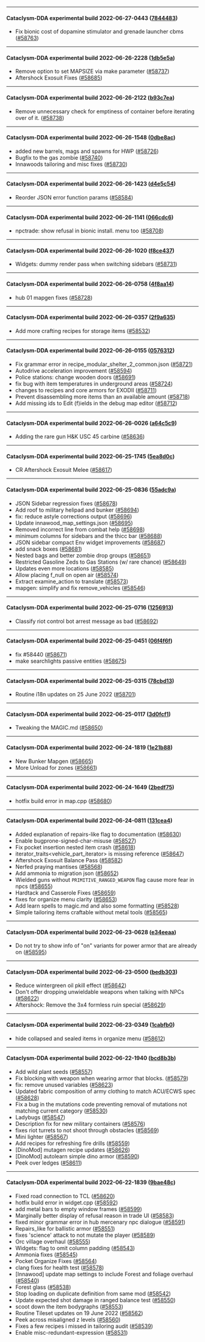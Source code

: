
---

#### Cataclysm-DDA experimental build 2022-06-27-0443 ([7844483](https://github.com/CleverRaven/Cataclysm-DDA/releases/tag/cdda-experimental-2022-06-27-0443))

* Fix bionic cost of dopamine stimulator and grenade launcher cbms ([#58763](https://github.com/CleverRaven/Cataclysm-DDA/pull/58763))

---

#### Cataclysm-DDA experimental build 2022-06-26-2228 ([1db5e5a](https://github.com/CleverRaven/Cataclysm-DDA/releases/tag/cdda-experimental-2022-06-26-2228))

* Remove option to set MAPSIZE via make parameter ([#58737](https://github.com/CleverRaven/Cataclysm-DDA/pull/58737))
* Aftershock Exosuit Fixes ([#58685](https://github.com/CleverRaven/Cataclysm-DDA/pull/58685))

---

#### Cataclysm-DDA experimental build 2022-06-26-2122 ([b93c7ea](https://github.com/CleverRaven/Cataclysm-DDA/releases/tag/cdda-experimental-2022-06-26-2122))

* Remove unnecessary check for emptiness of container before iterating over of it. ([#58738](https://github.com/CleverRaven/Cataclysm-DDA/pull/58738))

---

#### Cataclysm-DDA experimental build 2022-06-26-1548 ([0dbe8ac](https://github.com/CleverRaven/Cataclysm-DDA/releases/tag/cdda-experimental-2022-06-26-1548))

* added new barrels, mags and spawns for HWP ([#58726](https://github.com/CleverRaven/Cataclysm-DDA/pull/58726))
* Bugfix to the gas zombie ([#58740](https://github.com/CleverRaven/Cataclysm-DDA/pull/58740))
* Innawoods tailoring and misc fixes ([#58730](https://github.com/CleverRaven/Cataclysm-DDA/pull/58730))

---

#### Cataclysm-DDA experimental build 2022-06-26-1423 ([d4e5c54](https://github.com/CleverRaven/Cataclysm-DDA/releases/tag/cdda-experimental-2022-06-26-1423))

* Reorder JSON error function params ([#58584](https://github.com/CleverRaven/Cataclysm-DDA/pull/58584))

---

#### Cataclysm-DDA experimental build 2022-06-26-1141 ([066cdc6](https://github.com/CleverRaven/Cataclysm-DDA/releases/tag/cdda-experimental-2022-06-26-1141))

* npctrade: show refusal in bionic install. menu too ([#58708](https://github.com/CleverRaven/Cataclysm-DDA/pull/58708))

---

#### Cataclysm-DDA experimental build 2022-06-26-1020 ([f8ce437](https://github.com/CleverRaven/Cataclysm-DDA/releases/tag/cdda-experimental-2022-06-26-1020))

* Widgets: dummy render pass when switching sidebars ([#58731](https://github.com/CleverRaven/Cataclysm-DDA/pull/58731))

---

#### Cataclysm-DDA experimental build 2022-06-26-0758 ([4f8aa14](https://github.com/CleverRaven/Cataclysm-DDA/releases/tag/cdda-experimental-2022-06-26-0758))

* hub 01 mapgen fixes ([#58728](https://github.com/CleverRaven/Cataclysm-DDA/pull/58728))

---

#### Cataclysm-DDA experimental build 2022-06-26-0357 ([2f9a635](https://github.com/CleverRaven/Cataclysm-DDA/releases/tag/cdda-experimental-2022-06-26-0357))

* Add more crafting recipes for storage items ([#58532](https://github.com/CleverRaven/Cataclysm-DDA/pull/58532))

---

#### Cataclysm-DDA experimental build 2022-06-26-0155 ([0576312](https://github.com/CleverRaven/Cataclysm-DDA/releases/tag/cdda-experimental-2022-06-26-0155))

* Fix grammar error in recipe_modular_shelter_2_common.json ([#58721](https://github.com/CleverRaven/Cataclysm-DDA/pull/58721))
* Autodrive acceleration improvement ([#58594](https://github.com/CleverRaven/Cataclysm-DDA/pull/58594))
* Police stations: change wooden doors ([#58691](https://github.com/CleverRaven/Cataclysm-DDA/pull/58691))
* fix bug with item temperatures in underground areas ([#58724](https://github.com/CleverRaven/Cataclysm-DDA/pull/58724))
* changes to recipes and core armors for EXODII ([#58711](https://github.com/CleverRaven/Cataclysm-DDA/pull/58711))
* Prevent disassembling more items than an available amount ([#58718](https://github.com/CleverRaven/Cataclysm-DDA/pull/58718))
* Add missing ids to Edit (f)ields in the debug map editor ([#58712](https://github.com/CleverRaven/Cataclysm-DDA/pull/58712))

---

#### Cataclysm-DDA experimental build 2022-06-26-0026 ([a64c5c9](https://github.com/CleverRaven/Cataclysm-DDA/releases/tag/cdda-experimental-2022-06-26-0026))

* Adding the rare gun H&K USC 45 carbine ([#58636](https://github.com/CleverRaven/Cataclysm-DDA/pull/58636))

---

#### Cataclysm-DDA experimental build 2022-06-25-1745 ([5ea8d0c](https://github.com/CleverRaven/Cataclysm-DDA/releases/tag/cdda-experimental-2022-06-25-1745))

* CR Aftershock Exosuit Melee ([#58617](https://github.com/CleverRaven/Cataclysm-DDA/pull/58617))

---

#### Cataclysm-DDA experimental build 2022-06-25-0836 ([55adc9a](https://github.com/CleverRaven/Cataclysm-DDA/releases/tag/cdda-experimental-2022-06-25-0836))

* JSON Sidebar regression fixes ([#58678](https://github.com/CleverRaven/Cataclysm-DDA/pull/58678))
* Add roof to military helipad and bunker ([#58694](https://github.com/CleverRaven/Cataclysm-DDA/pull/58694))
* fix: reduce astyle corrections output ([#58696](https://github.com/CleverRaven/Cataclysm-DDA/pull/58696))
* Update innawood_map_settings.json ([#58695](https://github.com/CleverRaven/Cataclysm-DDA/pull/58695))
* Removed incorrect line from combat help ([#58698](https://github.com/CleverRaven/Cataclysm-DDA/pull/58698))
* minimum columns for sidebars and the thicc bar ([#58688](https://github.com/CleverRaven/Cataclysm-DDA/pull/58688))
* JSON sidebar compact Env widget improvements ([#58687](https://github.com/CleverRaven/Cataclysm-DDA/pull/58687))
* add snack boxes ([#58681](https://github.com/CleverRaven/Cataclysm-DDA/pull/58681))
* Nested bags and better zombie drop groups ([#58651](https://github.com/CleverRaven/Cataclysm-DDA/pull/58651))
* Restricted Gasoline Zeds to Gas Stations (w/ rare chance) ([#58649](https://github.com/CleverRaven/Cataclysm-DDA/pull/58649))
* Updates even more locations ([#58585](https://github.com/CleverRaven/Cataclysm-DDA/pull/58585))
* Allow placing f_null on open air ([#58574](https://github.com/CleverRaven/Cataclysm-DDA/pull/58574))
* Extract examine_action to translate ([#58573](https://github.com/CleverRaven/Cataclysm-DDA/pull/58573))
* mapgen: simplify and fix remove_vehicles ([#58546](https://github.com/CleverRaven/Cataclysm-DDA/pull/58546))

---

#### Cataclysm-DDA experimental build 2022-06-25-0716 ([1256913](https://github.com/CleverRaven/Cataclysm-DDA/releases/tag/cdda-experimental-2022-06-25-0716))

* Classify riot control bot arrest message as bad ([#58692](https://github.com/CleverRaven/Cataclysm-DDA/pull/58692))

---

#### Cataclysm-DDA experimental build 2022-06-25-0451 ([06f4f6f](https://github.com/CleverRaven/Cataclysm-DDA/releases/tag/cdda-experimental-2022-06-25-0451))

* fix #58440 ([#58671](https://github.com/CleverRaven/Cataclysm-DDA/pull/58671))
* make searchlights passive entities ([#58675](https://github.com/CleverRaven/Cataclysm-DDA/pull/58675))

---

#### Cataclysm-DDA experimental build 2022-06-25-0315 ([78cbd13](https://github.com/CleverRaven/Cataclysm-DDA/releases/tag/cdda-experimental-2022-06-25-0315))

* Routine i18n updates on 25 June 2022 ([#58701](https://github.com/CleverRaven/Cataclysm-DDA/pull/58701))

---

#### Cataclysm-DDA experimental build 2022-06-25-0117 ([3d0fcf1](https://github.com/CleverRaven/Cataclysm-DDA/releases/tag/cdda-experimental-2022-06-25-0117))

* Tweaking the MAGIC.md ([#58650](https://github.com/CleverRaven/Cataclysm-DDA/pull/58650))

---

#### Cataclysm-DDA experimental build 2022-06-24-1819 ([1e21b88](https://github.com/CleverRaven/Cataclysm-DDA/releases/tag/cdda-experimental-2022-06-24-1819))

* New Bunker Mapgen ([#58665](https://github.com/CleverRaven/Cataclysm-DDA/pull/58665))
* More Unload for zones ([#58661](https://github.com/CleverRaven/Cataclysm-DDA/pull/58661))

---

#### Cataclysm-DDA experimental build 2022-06-24-1649 ([2bedf75](https://github.com/CleverRaven/Cataclysm-DDA/releases/tag/cdda-experimental-2022-06-24-1649))

* hotfix build error in map.cpp ([#58680](https://github.com/CleverRaven/Cataclysm-DDA/pull/58680))

---

#### Cataclysm-DDA experimental build 2022-06-24-0811 ([131cea4](https://github.com/CleverRaven/Cataclysm-DDA/releases/tag/cdda-experimental-2022-06-24-0811))

* Added explanation of repairs-like flag to documentation ([#58630](https://github.com/CleverRaven/Cataclysm-DDA/pull/58630))
* Enable bugprone-signed-char-misuse ([#58527](https://github.com/CleverRaven/Cataclysm-DDA/pull/58527))
* Fix pocket insertion nested item crash ([#58618](https://github.com/CleverRaven/Cataclysm-DDA/pull/58618))
* iterator_traits<vehicle_part_iterator<T>> is missing reference ([#58647](https://github.com/CleverRaven/Cataclysm-DDA/pull/58647))
* Aftershock Exosuit Balance Pass ([#58582](https://github.com/CleverRaven/Cataclysm-DDA/pull/58582))
* Nerfed praying mantises ([#58568](https://github.com/CleverRaven/Cataclysm-DDA/pull/58568))
* Add ammonia to migration json ([#58652](https://github.com/CleverRaven/Cataclysm-DDA/pull/58652))
* Wielded guns without `PRIMITIVE_RANGED_WEAPON` flag cause more fear in npcs ([#58655](https://github.com/CleverRaven/Cataclysm-DDA/pull/58655))
* Hardtack and Casserole Fixes ([#58659](https://github.com/CleverRaven/Cataclysm-DDA/pull/58659))
* fixes for organize menu clarity ([#58653](https://github.com/CleverRaven/Cataclysm-DDA/pull/58653))
* Add learn spells to magic.md and also some formatting ([#58528](https://github.com/CleverRaven/Cataclysm-DDA/pull/58528))
* Simple tailoring items craftable without metal tools ([#58565](https://github.com/CleverRaven/Cataclysm-DDA/pull/58565))

---

#### Cataclysm-DDA experimental build 2022-06-23-0628 ([e34eeaa](https://github.com/CleverRaven/Cataclysm-DDA/releases/tag/cdda-experimental-2022-06-23-0628))

* Do not try to show info of "on" variants for power armor that are already on ([#58595](https://github.com/CleverRaven/Cataclysm-DDA/pull/58595))

---

#### Cataclysm-DDA experimental build 2022-06-23-0500 ([bedb303](https://github.com/CleverRaven/Cataclysm-DDA/releases/tag/cdda-experimental-2022-06-23-0500))

* Reduce wintergreen oil pkill effect ([#58642](https://github.com/CleverRaven/Cataclysm-DDA/pull/58642))
* Don't offer dropping unwieldable weapons when talking with NPCs ([#58622](https://github.com/CleverRaven/Cataclysm-DDA/pull/58622))
* Aftershock: Remove the 3x4 formless ruin special ([#58629](https://github.com/CleverRaven/Cataclysm-DDA/pull/58629))

---

#### Cataclysm-DDA experimental build 2022-06-23-0349 ([1cabfb0](https://github.com/CleverRaven/Cataclysm-DDA/releases/tag/cdda-experimental-2022-06-23-0349))

* hide collapsed and sealed items in organize menu ([#58612](https://github.com/CleverRaven/Cataclysm-DDA/pull/58612))

---

#### Cataclysm-DDA experimental build 2022-06-22-1940 ([bcd8b3b](https://github.com/CleverRaven/Cataclysm-DDA/releases/tag/cdda-experimental-2022-06-22-1940))

* Add wild plant seeds ([#58557](https://github.com/CleverRaven/Cataclysm-DDA/pull/58557))
* Fix blocking with weapon when wearing armor that blocks. ([#58579](https://github.com/CleverRaven/Cataclysm-DDA/pull/58579))
* fix: remove unused variables ([#58623](https://github.com/CleverRaven/Cataclysm-DDA/pull/58623))
* Updated fabric composition of army clothing to match ACU/ECWS spec ([#58628](https://github.com/CleverRaven/Cataclysm-DDA/pull/58628))
* Fix a bug in the mutations code preventing removal of mutations not matching current category ([#58530](https://github.com/CleverRaven/Cataclysm-DDA/pull/58530))
* Ladybugs ([#58547](https://github.com/CleverRaven/Cataclysm-DDA/pull/58547))
* Description fix for new military containers ([#58576](https://github.com/CleverRaven/Cataclysm-DDA/pull/58576))
* fixes riot turrets to not shoot through obstacles ([#58569](https://github.com/CleverRaven/Cataclysm-DDA/pull/58569))
* Mini lighter ([#58567](https://github.com/CleverRaven/Cataclysm-DDA/pull/58567))
* Add recipes for refreshing fire drills ([#58559](https://github.com/CleverRaven/Cataclysm-DDA/pull/58559))
* [DinoMod] mutagen recipe updates ([#58626](https://github.com/CleverRaven/Cataclysm-DDA/pull/58626))
* [DinoMod] autolearn simple dino armor ([#58590](https://github.com/CleverRaven/Cataclysm-DDA/pull/58590))
* Peek over ledges ([#58611](https://github.com/CleverRaven/Cataclysm-DDA/pull/58611))

---

#### Cataclysm-DDA experimental build 2022-06-22-1839 ([9bae48c](https://github.com/CleverRaven/Cataclysm-DDA/releases/tag/cdda-experimental-2022-06-22-1839))

* Fixed road connection to TCL ([#58620](https://github.com/CleverRaven/Cataclysm-DDA/pull/58620))
* hotfix build error in widget.cpp  ([#58592](https://github.com/CleverRaven/Cataclysm-DDA/pull/58592))
* add metal bars to empty window frames ([#58599](https://github.com/CleverRaven/Cataclysm-DDA/pull/58599))
* Marginally better display of refusal reason in trade UI ([#58583](https://github.com/CleverRaven/Cataclysm-DDA/pull/58583))
* fixed minor grammar error in hub mercenary npc dialogue ([#58591](https://github.com/CleverRaven/Cataclysm-DDA/pull/58591))
* Repairs_like for ballistic armor ([#58551](https://github.com/CleverRaven/Cataclysm-DDA/pull/58551))
* fixes 'science' attack to not mutate the player ([#58589](https://github.com/CleverRaven/Cataclysm-DDA/pull/58589))
* Orc village overhaul ([#58555](https://github.com/CleverRaven/Cataclysm-DDA/pull/58555))
* Widgets: flag to omit column padding ([#58543](https://github.com/CleverRaven/Cataclysm-DDA/pull/58543))
* Ammonia fixes ([#58545](https://github.com/CleverRaven/Cataclysm-DDA/pull/58545))
* Pocket Organize Fixes ([#58564](https://github.com/CleverRaven/Cataclysm-DDA/pull/58564))
* clang fixes for health test ([#58578](https://github.com/CleverRaven/Cataclysm-DDA/pull/58578))
* [Innawood] update map settings to include Forest and foliage overhaul ([#58540](https://github.com/CleverRaven/Cataclysm-DDA/pull/58540))
* Forest glass ([#58538](https://github.com/CleverRaven/Cataclysm-DDA/pull/58538))
* Stop loading on duplicate definition from same mod ([#58542](https://github.com/CleverRaven/Cataclysm-DDA/pull/58542))
* Update expected shot damage in ranged balance test ([#58550](https://github.com/CleverRaven/Cataclysm-DDA/pull/58550))
* scoot down the item bodygraphs ([#58553](https://github.com/CleverRaven/Cataclysm-DDA/pull/58553))
* Routine Tileset updates on 19 June 2022 ([#58562](https://github.com/CleverRaven/Cataclysm-DDA/pull/58562))
* Peek across misaligned z levels ([#58560](https://github.com/CleverRaven/Cataclysm-DDA/pull/58560))
* Fixes a few recipes i missed in tailoring audit ([#58539](https://github.com/CleverRaven/Cataclysm-DDA/pull/58539))
* Enable misc-redundant-expression ([#58531](https://github.com/CleverRaven/Cataclysm-DDA/pull/58531))
